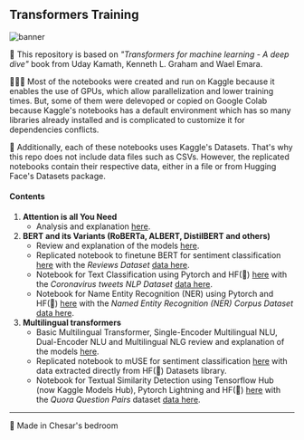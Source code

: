 ## Transformers Training
![banner](https://www.valterlongo.com/wp-content/uploads/2018/08/neuron-banner.jpg)

📖 This repository is based on *"Transformers for machine learning - A deep dive"* book from Uday Kamath, Kenneth L. Graham and Wael Emara.

👩🏻‍💻 Most of the notebooks were created and run on Kaggle because it enables the use of GPUs, which allow parallelization and lower training times. But, some of them were delevoped or copied on Google Colab because Kaggle's notebooks has a default environment which has so many libraries already installed and is complicated to customize it for dependencies conflicts.

🔎 Additionally, each of these notebooks uses Kaggle's Datasets. That's why this repo does not include data files such as CSVs. However, the replicated notebooks contain their respective data, either in a file or from Hugging Face's Datasets package.

#### Contents
1. **Attention is all You Need**
    - Analysis and explanation [here](papers/attention_is_all_you_need.md).
2. **BERT and its Variants (RoBERTa, ALBERT, DistilBERT and others)**
    - Review and explanation of the models [here](transformers-deep-dive-book/chapter-03/BERT%20and%20its%20variants.md).
    - Replicated notebook to finetune BERT for sentiment classification [here](kaggle-notebooks/BERT-single-lingual-torch-hf-text-classification/BERT-single-lingual-torch-hf-text-classification.ipynb) with the *Reviews Dataset* [data here](kaggle-notebooks/BERT-single-lingual-torch-hf-text-classification/reviews.csv).
    - Notebook for Text Classification using Pytorch and HF(🤗) [here](kaggle-notebooks/ALBERT-single-lingual-torch-hf-text-classification.ipynb) with the *Coronavirus tweets NLP Dataset* [data here](https://www.kaggle.com/datasets/datatattle/covid-19-nlp-text-classification).
    - Notebook for Name Entity Recognition (NER) using Pytorch and HF(🤗) [here](kaggle-notebooks/RoBERTa-single-lingual-torch-hf-ner.ipynb) with the *Named Entity Recognition (NER) Corpus Dataset* [data here](https://www.kaggle.com/datasets/naseralqaydeh/named-entity-recognition-ner-corpus).
3. **Multilingual transformers**
    - Basic Multilingual Transformer, Single-Encoder Multilingual NLU, Dual-Encoder NLU and Multilingual NLG review and explanation of the models [here](transformers-deep-dive-book/chapter-04/Multilingual%20transformer%20architectures.md).
    - Replicated notebook to mUSE for sentiment classification [here](colab-notebooks/mUSE-multilingual-tf-torch-text-classification.ipynb) with data extracted directly from HF(🤗) Datasets library.
    - Notebook for Textual Similarity Detection using Tensorflow Hub (now Kaggle Models Hub), Pytorch Lightning and HF(🤗) [here](colab-notebooks/USE-single-lingual-tf-torch-sentence-similarity-classification.ipynb) with the *Quora Question Pairs* dataset [data here](https://www.kaggle.com/datasets/naseralqaydeh/named-entity-recognition-ner-corpus).
---
🧠 Made in Chesar's bedroom